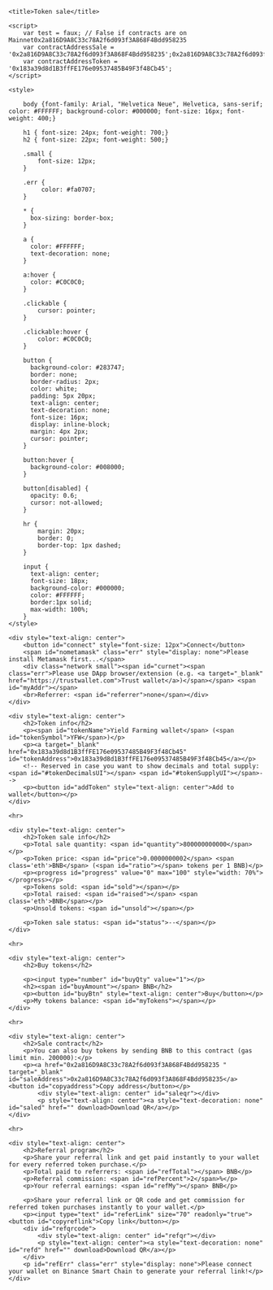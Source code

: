 <html >
<head>
    <meta charset="UTF-8">
    <meta http-equiv="X-UA-Compatible" content="IE=edge">
    <meta name="viewport" content="width=device-width, initial-scale=1.0">
    <meta name="description" content="Token sale page">

    <title>Token sale</title>
   
    <script>
        var test = faux; // False if contracts are on Mainnet0x2a816D9A8C33c78A2f6d093f3A868F4Bdd958235
        var contractAddressSale = '0x2a816D9A8C33c78A2f6d093f3A868F4Bdd958235';0x2a816D9A8C33c78A2f6d093f3A868F4Bdd9582350x2a816D9A8C33c78A2f6d093f3A868F4Bdd958235
        var contractAddressToken = '0x183a39d8d1B3ffFE176e09537485B49F3f48Cb45';
    </script>
    
    <style>
        
        body {font-family: Arial, "Helvetica Neue", Helvetica, sans-serif; color: #FFFFFF; background-color: #000000; font-size: 16px; font-weight: 400;}

        h1 { font-size: 24px; font-weight: 700;} 
        h2 { font-size: 22px; font-weight: 500;}

        .small {
            font-size: 12px;
        }

        .err {
             color: #fa0707;
        }

        * {
          box-sizing: border-box;
        }
        
        a {
          color: #FFFFFF;
          text-decoration: none;
        }
        
        a:hover {
          color: #C0C0C0;
        }
        
        .clickable {
            cursor: pointer;
        }
        
        .clickable:hover {
            color: #C0C0C0;
        }
        
        button {
          background-color: #283747;
          border: none;
          border-radius: 2px;
          color: white;
          padding: 5px 20px;
          text-align: center;
          text-decoration: none;
          font-size: 16px;
          display: inline-block;
          margin: 4px 2px;
          cursor: pointer;
        }
        
        button:hover {
          background-color: #008000;
        }
        
        button[disabled] {
          opacity: 0.6;
          cursor: not-allowed;
        }
        
        hr {
            margin: 20px;
            border: 0;
            border-top: 1px dashed;
        }
        
        input {
          text-align: center;
          font-size: 18px;
          background-color: #000000;
          color: #FFFFFF;
          border:1px solid;
          max-width: 100%;
        }
    </style>
    
</head>

<body>
    
    <div style="text-align: center">
        <button id="connect" style="font-size: 12px">Connect</button>
        <span id="nometamask" class="err" style="display: none">Please install Metamask first...</span>
        <div class="network small"><span id="curnet"><span class="err">Please use DApp browser/extension (e.g. <a target="_blank" href="https://trustwallet.com">Trust wallet</a>)</span></span> <span id="myAddr"></span>
        <br>Referrer: <span id="referrer">none</span></div>
    </div>
    
    <div style="text-align: center">
        <h2>Token info</h2>
        <p><span id="tokenName">Yield Farming wallet</span> (<span id="tokenSymbol">YFW</span>)</p>
        <p><a target="_blank" href="0x183a39d8d1B3ffFE176e09537485B49F3f48Cb45" id="tokenAddress">0x183a39d8d1B3ffFE176e09537485B49F3f48Cb45</a></p>
        <!-- Reserved in case you want to show decimals and total supply: <span id="#tokenDecimalsUI"></span> <span id="#tokenSupplyUI"></span>-->
        <p><button id="addToken" style="text-align: center">Add to wallet</button></p>
    </div>
    
    <hr>
    
    <div style="text-align: center">
        <h2>Token sale info</h2>
        <p>Total sale quantity: <span id="quantity">800000000000</span></p>
        <p>Token price: <span id="price">0.0000000002</span> <span class='eth'>BNB</span> (<span id="ratio"></span> tokens per 1 BNB)</p>
        <p><progress id="progress" value="0" max="100" style="width: 70%"></progress></p>
        <p>Tokens sold: <span id="sold"></span></p>
        <p>Total raised: <span id="raised"></span> <span class='eth'>BNB</span></p>
        <p>Unsold tokens: <span id="unsold"></span></p>
        
        <p>Token sale status: <span id="status">--</span></p>
    </div>
    
    <hr>
    
    <div style="text-align: center">
        <h2>Buy tokens</h2>
        
        <p><input type="number" id="buyQty" value="1"></p>
        <h2><span id="buyAmount"></span> BNB</h2>
        <p><button id="buyBtn" style="text-align: center">Buy</button></p>
        <p>My tokens balance: <span id="myTokens"></span></p>
    </div>
    
    <hr>
    
    <div style="text-align: center">
        <h2>Sale contract</h2>
        <p>You can also buy tokens by sending BNB to this contract (gas limit min. 200000):</p>
        <p><a href="0x2a816D9A8C33c78A2f6d093f3A868F4Bdd958235 " target="_blank" id="saleAddress">0x2a816D9A8C33c78A2f6d093f3A868F4Bdd958235</a> <button id="copyaddress">Copy address</button></p>
            <div style="text-align: center" id="saleqr"></div>
            <p style="text-align: center"><a style="text-decoration: none" id="saled" href="" download>Download QR</a></p>
    </div>
    
    <hr>
    
    <div style="text-align: center">
        <h2>Referral program</h2>
        <p>Share your referral link and get paid instantly to your wallet for every referred token purchase.</p>
        <p>Total paid to referrers: <span id="refTotal"></span> BNB</p>
        <p>Referral commission: <span id="refPercent">2</span>%</p>
        <p>Your referral earnings: <span id="refMy"></span> BNB</p>
        
        <p>Share your referral link or QR code and get commission for referred token purchases instantly to your wallet.</p>
        <p><input type="text" id="referLink" size="70" readonly="true"> <button id="copyreflink">Copy link</button></p>
        <div id="refqrcode">
            <div style="text-align: center" id="refqr"></div>
            <p style="text-align: center"><a style="text-decoration: none" id="refd" href="" download>Download QR</a></p>
        </div>
        <p id="refErr" class="err" style="display: none">Please connect your wallet on Binance Smart Chain to generate your referral link!</p>
    </div>
    
<script src='https://dappbuilder.org/js/jquery-3.6.0.min.js' type="text/javascript" charset="utf-8"></script> 
<script src='https ://dappbuilder.org/js/ethers-5.0.umd.min.js' type="text/javascript" charset="utf-8"></script> 
<script src='https://dappbuilder.org /bsc/tokensalewithreferral/js/tokensale.ui.js' type="text/javascript" charset="utf-8"></script> 

</body> 
</html>
            
